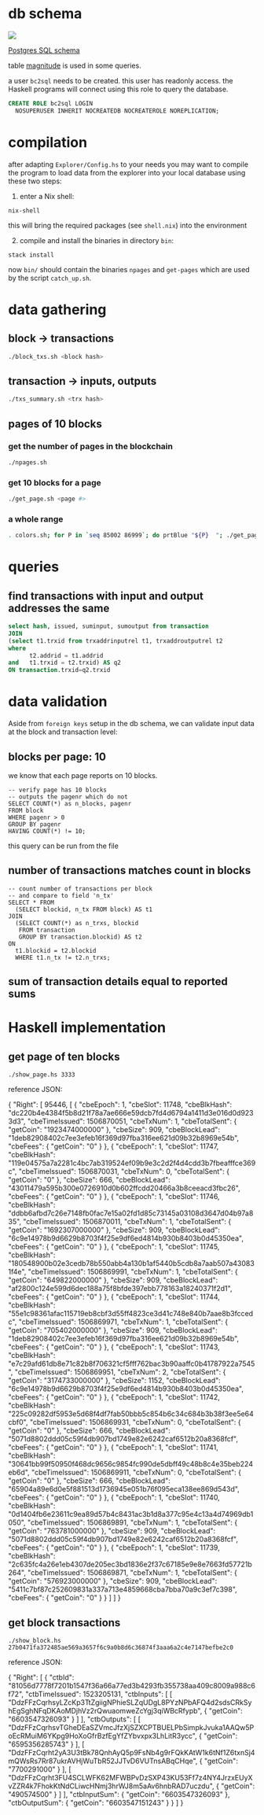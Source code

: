 
# db schema

![](DBschema1.png)

[Postgres SQL schema](bc2sql001.sql)

table [magnitude](table_magnitude.sql) is used in some queries.

a user `bc2sql` needs to be created. this user has readonly access. the Haskell programs will connect using this role to query the database.

``` sql
CREATE ROLE bc2sql LOGIN
  NOSUPERUSER INHERIT NOCREATEDB NOCREATEROLE NOREPLICATION;
```

# compilation

after adapting `Explorer/Config.hs` to your needs you may want to compile
the program to load data from the explorer into your local database using
these two steps:

1. enter a Nix shell:

```
nix-shell
```
this will bring the required packages (see `shell.nix`) into the environment

2. compile and install the binaries in directory `bin`:

```
stack install
```

now `bin/` should contain the binaries `npages` and `get-pages`
which are used by the script `catch_up.sh`.


# data gathering

## block -> transactions

```sh
./block_txs.sh <block hash>
```

## transaction -> inputs, outputs

```sh
./txs_summary.sh <trx hash>
```

## pages of 10 blocks

### get the number of pages in the blockchain

```sh
./npages.sh
```

### get 10 blocks for a page

```sh
./get_page.sh <page #>
```

### a whole range

```sh
. colors.sh; for P in `seq 85002 86999`; do prtBlue "${P}  "; ./get_page.sh ${P} | psql -q -d bc2sql001 --; done
```

# queries

## find transactions with input and output addresses the same
```sql
select hash, issued, suminput, sumoutput from transaction
JOIN
(select t1.trxid from trxaddrinputrel t1, trxaddroutputrel t2
where 
      t2.addrid = t1.addrid
and   t1.trxid = t2.trxid) AS q2
ON transaction.trxid=q2.trxid
```

# data validation

Aside from `foreign keys` setup in the db schema, we can validate input data at the block and transaction level:

## blocks per page: 10

we know that each page reports on 10 blocks.

```
-- verify page has 10 blocks
-- outputs the pagenr which do not 
SELECT COUNT(*) as n_blocks, pagenr
FROM block
WHERE pagenr > 0
GROUP BY pagenr
HAVING COUNT(*) != 10;
```
this query can be run from the file [](verify_pages.hs)

## number of transactions matches count in blocks

```
-- count number of transactions per block
-- and compare to field 'n_tx'
SELECT * FROM
  (SELECT blockid, n_tx FROM block) AS t1
JOIN 
  (SELECT COUNT(*) as n_trxs, blockid
   FROM transaction
   GROUP BY transaction.blockid) AS t2
ON
  t1.blockid = t2.blockid
  WHERE t1.n_tx != t2.n_trxs;
```

## sum of transaction details equal to reported sums

<tbd>

# Haskell implementation

## get page of ten blocks

```
./show_page.hs 3333
```

reference JSON:

{
  "Right": [
    95446,
    [
      {
        "cbeEpoch": 1,
        "cbeSlot": 11748,
        "cbeBlkHash": "dc220b4e4384f5b8d21f78a7ae666e59dcb7fd4d6794a1411d3e016d0d9233d3",
        "cbeTimeIssued": 1506870051,
        "cbeTxNum": 1,
        "cbeTotalSent": {
          "getCoin": "1923474000000"
        },
        "cbeSize": 909,
        "cbeBlockLead": "1deb82908402c7ee3efeb16f369d97fba316ee621d09b32b8969e54b",
        "cbeFees": {
          "getCoin": "0"
        }
      },
      {
        "cbeEpoch": 1,
        "cbeSlot": 11747,
        "cbeBlkHash": "119e04575a7a2281c4bc7ab319524ef09b9e3c2d2f4d4cdd3b7fbeafffce369c",
        "cbeTimeIssued": 1506870031,
        "cbeTxNum": 0,
        "cbeTotalSent": {
          "getCoin": "0"
        },
        "cbeSize": 666,
        "cbeBlockLead": "43011479a595b300e0726910d0b602ffcdd20466a3b8ceeacd3fbc26",
        "cbeFees": {
          "getCoin": "0"
        }
      },
      {
        "cbeEpoch": 1,
        "cbeSlot": 11746,
        "cbeBlkHash": "ddbb6afbd7c26e7148fb0fac7e15a02fd1d85c73145a03108d3647d04b97a835",
        "cbeTimeIssued": 1506870011,
        "cbeTxNum": 1,
        "cbeTotalSent": {
          "getCoin": "1692307000000"
        },
        "cbeSize": 909,
        "cbeBlockLead": "6c9e14978b9d6629b8703f4f25e9df6ed4814b930b8403b0d45350ea",
        "cbeFees": {
          "getCoin": "0"
        }
      },
      {
        "cbeEpoch": 1,
        "cbeSlot": 11745,
        "cbeBlkHash": "180548900b02e3cedb78b550abb4a130b1af5440b5cdb8a7aab507a430831f4e",
        "cbeTimeIssued": 1506869991,
        "cbeTxNum": 1,
        "cbeTotalSent": {
          "getCoin": "649822000000"
        },
        "cbeSize": 909,
        "cbeBlockLead": "af2800c124e599d6dec188a75f8bfde397ebb778163a18240371f2d1",
        "cbeFees": {
          "getCoin": "0"
        }
      },
      {
        "cbeEpoch": 1,
        "cbeSlot": 11744,
        "cbeBlkHash": "55e1c98361afac115719eb8cbf3d55ff4823ce3d41c748e840b7aae8b3fccedc",
        "cbeTimeIssued": 1506869971,
        "cbeTxNum": 1,
        "cbeTotalSent": {
          "getCoin": "705402000000"
        },
        "cbeSize": 909,
        "cbeBlockLead": "1deb82908402c7ee3efeb16f369d97fba316ee621d09b32b8969e54b",
        "cbeFees": {
          "getCoin": "0"
        }
      },
      {
        "cbeEpoch": 1,
        "cbeSlot": 11743,
        "cbeBlkHash": "e7c29afd61db8e71c82b8f706321cf5fff762bac3b90aaffc0b41787922a7545",
        "cbeTimeIssued": 1506869951,
        "cbeTxNum": 2,
        "cbeTotalSent": {
          "getCoin": "3174733000000"
        },
        "cbeSize": 1152,
        "cbeBlockLead": "6c9e14978b9d6629b8703f4f25e9df6ed4814b930b8403b0d45350ea",
        "cbeFees": {
          "getCoin": "0"
        }
      },
      {
        "cbeEpoch": 1,
        "cbeSlot": 11742,
        "cbeBlkHash": "225c09282df5953e5d68f4df7fab50bbb5c854b6c34c684b3b38f3ee5e64cbf0",
        "cbeTimeIssued": 1506869931,
        "cbeTxNum": 0,
        "cbeTotalSent": {
          "getCoin": "0"
        },
        "cbeSize": 666,
        "cbeBlockLead": "5071d8802ddd05c59f4db907bd1749e82e6242caf6512b20a8368fcf",
        "cbeFees": {
          "getCoin": "0"
        }
      },
      {
        "cbeEpoch": 1,
        "cbeSlot": 11741,
        "cbeBlkHash": "30641bb99f50950f468dc9656c9854fc990de5dbff49c48b8c4e35beb224eb6d",
        "cbeTimeIssued": 1506869911,
        "cbeTxNum": 0,
        "cbeTotalSent": {
          "getCoin": "0"
        },
        "cbeSize": 666,
        "cbeBlockLead": "65904a89e6d0e5f881513d1736945e051b76f095eca138ee869d543d",
        "cbeFees": {
          "getCoin": "0"
        }
      },
      {
        "cbeEpoch": 1,
        "cbeSlot": 11740,
        "cbeBlkHash": "0d1404fb6e23611c9ea89d57b4c8431ac3b1d8a377c95e4c13a4d74969db1050",
        "cbeTimeIssued": 1506869891,
        "cbeTxNum": 1,
        "cbeTotalSent": {
          "getCoin": "763781000000"
        },
        "cbeSize": 909,
        "cbeBlockLead": "5071d8802ddd05c59f4db907bd1749e82e6242caf6512b20a8368fcf",
        "cbeFees": {
          "getCoin": "0"
        }
      },
      {
        "cbeEpoch": 1,
        "cbeSlot": 11739,
        "cbeBlkHash": "2c635fc4a26e1eb4307de205ec3bd1836e2f37c67185e9e8e7663fd57721b264",
        "cbeTimeIssued": 1506869871,
        "cbeTxNum": 1,
        "cbeTotalSent": {
          "getCoin": "576923000000"
        },
        "cbeSize": 909,
        "cbeBlockLead": "5411c7bf87c252609831a337a713e4859668cba7bba70a9c3ef7c398",
        "cbeFees": {
          "getCoin": "0"
        }
      }
    ]
  ]
}


## get block transactions

```
./show_block.hs 27b0471fa372485ae569a3657f6c9a0b8d6c36874f3aaa6a2c4e7147befbe2c0
```

reference JSON:

{
  "Right": [
    {
      "ctbId": "81056d7778f7201b1547f36a66a77ed3b4293fb355738aa409c8009a988c6f72",
      "ctbTimeIssued": 1523205131,
      "ctbInputs": [
        [
          "DdzFFzCqrhsyLZcKp3TtZgiigNPhieSLZqUDgL8PYzNPbAFQ4d2sdsCRkSyhEgSghNFqDKAoMDjhVz2rQwuaomweZcYgj3qiWBcRfypb",
          {
            "getCoin": "6603547326093"
          }
        ]
      ],
      "ctbOutputs": [
        [
          "DdzFFzCqrhsvTGheDEaSZVmcJfzXjSZXCPTBUELPbSimpkJvuka1AAQw5PoEcRMuiM6YKpg9HoXoGfrBzfEgYfZYbvxpx3LhLitR3ycc",
          {
            "getCoin": "6595356285743"
          }
        ],
        [
          "DdzFFzCqrht2yA3U3tBk78QnhAyQ5p9FsNb4g9rFQkKAtW1k6tNf1Z6txnSj4mQWsRs7Rr87ukrAVHjWuTbR52JJTvD6VUTnsABqCHqe",
          {
            "getCoin": "7700291000"
          }
        ],
        [
          "DdzFFzCqrht3FU4SCLWFK62MFWBPvDzSXP43KU53Ff7z4NY4JrzxEUyXvZZR4k7FhokKtNdCLiwcHNmj3hrWJ8m5aAv6hnbRAD7uczdu",
          {
            "getCoin": "490574500"
          }
        ]
      ],
      "ctbInputSum": {
        "getCoin": "6603547326093"
      },
      "ctbOutputSum": {
        "getCoin": "6603547151243"
      }
    }
  ]
}



